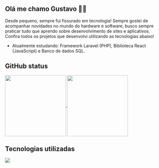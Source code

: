 ## Olá me chamo Gustavo ✋🏼
Desde pequeno, sempre fui fissurado em tecnologia! Sempre gostei de acompanhar novidades no mundo do hardware e software, busco sempre praticar tudo que aprendo sobre desenvolvimento de sites e aplicativos. Confira todos os projetos que desenvolvi utilizando as tecnologias abaixo!

* Atualmente estudando: Framework Laravel (PHP), Biblioteca React (JavaScript) e Banco de dados SQL.

## GitHub status
<div>
  <a href="https://github.com/anuraghazra/github-readme-stats">
    <img height=200 align="center" src="https://github-readme-stats.vercel.app/api?username=GustavoSachetto" />
  </a>
  <a href="https://github.com/anuraghazra/convoychat">
    <img height=200 align="center" src="https://github-readme-stats.vercel.app/api/top-langs?username=GustavoSachetto&layout=compact&langs_count=8&card_width=320"/>
  </a>
</div>

## Tecnologias utilizadas
<div>
  <a href="https://skillicons.dev">
    <img src="https://skillicons.dev/icons?i=laravel,react,php,js,bootstrap,jquery,mysql,sass,java,vscode,postman,git" />
  </a>
</div>
